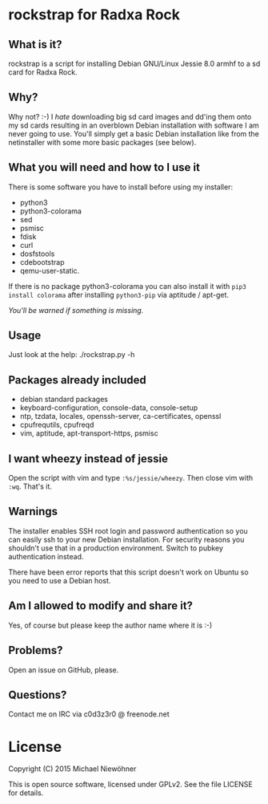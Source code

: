 # rockstrap for Radxa Rock

## What is it?
rockstrap is a script for installing Debian GNU/Linux Jessie 8.0 armhf to a sd card for Radxa Rock.

## Why?
Why not? :-) I *hate* downloading big sd card images and dd'ing them onto my sd cards resulting in an overblown Debian installation with software I am never going to use. You'll simply get a basic Debian installation like from the netinstaller with some more basic packages (see below).

## What you will need and how to I use it
There is some software you have to install before using my installer:

* python3
* python3-colorama
* sed
* psmisc
* fdisk
* curl
* dosfstools
* cdebootstrap
* qemu-user-static.

If there is no package python3-colorama you can also install it with `pip3 install colorama` after installing `python3-pip` via aptitude / apt-get.

*You'll be warned if something is missing.*

## Usage
Just look at the help: ./rockstrap.py -h

## Packages already included
- debian standard packages
- keyboard-configuration, console-data, console-setup
- ntp, tzdata, locales, openssh-server, ca-certificates, openssl
- cpufrequtils, cpufreqd
- vim, aptitude, apt-transport-https, psmisc

## I want wheezy instead of jessie
Open the script with vim and type `:%s/jessie/wheezy`. Then close vim with `:wq`. That's it.

## Warnings

The installer enables SSH root login and password authentication so you can easily ssh to your new Debian installation. For security reasons you shouldn't use that in a production environment. Switch to pubkey authentication instead.

There have been error reports that this script doesn't work on Ubuntu so you need to use a Debian host.

## Am I allowed to modify and share it?
Yes, of course but please keep the author name where it is :-)

## Problems?
Open an issue on GitHub, please.

## Questions?
Contact me on IRC via c0d3z3r0 @ freenode.net

# License

Copyright (C) 2015 Michael Niewöhner

This is open source software, licensed under GPLv2. See the file LICENSE for details.
